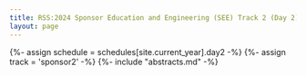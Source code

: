 ```yaml
---
title: RSS:2024 Sponsor Education and Engineering (SEE) Track 2 (Day 2)
layout: page
---
```

{%- assign schedule = schedules[site.current_year].day2 -%}
{%- assign track = 'sponsor2' -%}
{%- include "abstracts.md" -%}